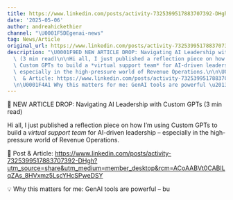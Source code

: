 ```yaml
---
title: https://www.linkedin.com/posts/activity-7325399517883707392-DHgh?utm_source=share&utm_medium=member_desktop&rcm=ACoAABVt0CABILqZAs_8HVxmz5LscYHcSPweDSY
date: '2025-05-06'
author: andreahickethier
channel: "\U0001F5DEgenai-news"
tag: News/Article
original_url: https://www.linkedin.com/posts/activity-7325399517883707392-DHgh?utm_source=share&utm_medium=member_desktop&rcm=ACoAABVt0CABILqZAs_8HVxmz5LscYHcSPweDSY
description: "\U0001F9ED NEW ARTICLE DROP: Navigating AI Leadership with Custom GPTs\
  \ (3 min read)\n\nHi all, I just published a reflection piece on how I\u2019m using\
  \ Custom GPTs to build a *virtual support team* for AI-driven leadership \u2013\
  \ especially in the high-pressure world of Revenue Operations.\n\n\U0001F517 Post\
  \  & Article: https://www.linkedin.com/posts/activity-7325399517883707392-DHgh?utm_source=share&utm_medium=member_desktop&rcm=ACoAABVt0CABILqZAs_8HVxmz5LscYHcSPweDSY\n\
  \n\U0001F4A1 Why this matters for me: GenAI tools are powerful \u2013 bu"
---
```


🧭 NEW ARTICLE DROP: Navigating AI Leadership with Custom GPTs (3 min read)

Hi all, I just published a reflection piece on how I’m using Custom GPTs to build a *virtual support team* for AI-driven leadership – especially in the high-pressure world of Revenue Operations.

🔗 Post  & Article: https://www.linkedin.com/posts/activity-7325399517883707392-DHgh?utm_source=share&utm_medium=member_desktop&rcm=ACoAABVt0CABILqZAs_8HVxmz5LscYHcSPweDSY

💡 Why this matters for me: GenAI tools are powerful – bu